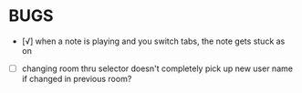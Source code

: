BUGS
====
- [√] when a note is playing and you switch tabs, the note gets stuck as on
- [ ] changing room thru selector doesn't completely pick up new user name if changed in previous room?
